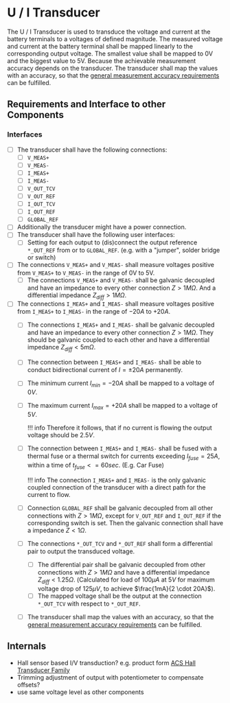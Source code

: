# U / I Transducer

The U / I Transducer is used to transduce the voltage and current at the battery
terminals to a voltages of defined magnitude. The measured voltage and current
at the battery terminal shall be mapped linearly to the corresponding output
voltage. The smallest value shall be mapped to 0V and the biggest value to 5V.
Because the achievable measurement accuracy depends on the transducer. The
transducer shall map the values with an accuracy, so that the [general
measurement accuracy requirements][obat-overview] can be fulfilled.

[obat-overview]: ./overview.md

## Requirements and Interface to other Components

### Interfaces

- [ ] The transducer shall have the following connections:
    - [ ] `V_MEAS+`
    - [ ] `V_MEAS-`
    - [ ] `I_MEAS+`
    - [ ] `I_MEAS-`
    - [ ] `V_OUT_TCV`
    - [ ] `V_OUT_REF`
    - [ ] `I_OUT_TCV`
    - [ ] `I_OUT_REF`
    - [ ] `GLOBAL_REF`
- [ ] Additionally the transducer might have a power connection.
- [ ] The transducer shall have the following user interfaces:
    - [ ] Setting for each output to (dis)connect the output reference
        `*_OUT_REF` from or to `GLOBAL_REF`. (e.g. with a "jumper", solder
        bridge or switch)
- [ ] The connections `V_MEAS+` and `V_MEAS-` shall measure voltages positive
    from `V_MEAS+` to `V_MEAS-` in the range of 0V to 5V.
    - [ ] The connections `V_MEAS+` and `V_MEAS-` shall be galvanic decoupled
        and have an impedance to every other connection $Z > 1M \Omega$. And a
        differential impedance $Z_{diff} > 1M \Omega$.

- [ ] The connections `I_MEAS+` and `I_MEAS-` shall measure voltages positive
    from `I_MEAS+` to `I_MEAS-` in the range of $-20A$ to $+20A$.
    - [ ] The connections `I_MEAS+` and `I_MEAS-` shall be galvanic decoupled
        and have an impedance to every other connection $Z > 1M \Omega$. They
        should be galvanic coupled to each other and have a differential
        impedance $Z_{diff} < 5m \Omega$.
    - [ ] The connection between `I_MEAS+` and `I_MEAS-` shall be able to
        conduct bidirectional current of $I = \pm 20A$ permanently.
    - [ ] The minimum current $I_{min} = -20A$ shall be mapped to a
        voltage of $0V$.
    - [ ] The maximum current $I_{max} = +20A$ shall be mapped to a voltage of
        $5V$.

        !!! info
            Therefore it follows, that if no current is flowing the output
            voltage should be $2.5V$.

    - [ ] The connection between `I_MEAS+` and `I_MEAS-` shall be fused with a
        thermal fuse or a thermal switch for currents exceeding $I_{fuse} =
        25A$, within a time of $t_{fuse} <= 60sec$. (E.g. Car Fuse)

        !!! info
            The connection `I_MEAS+` and `I_MEAS-` is the only galvanic coupled
            connection of the transducer with a direct path for the current to
            flow.

    - [ ] Connection `GLOBAL_REF` shall be galvanic decoupled from all other
        connections with $Z > 1M \Omega$, except for `V_OUT_REF` and `I_OUT_REF`
        if the corresponding switch is set. Then the galvanic connection shall
        have a impedance $Z < 1 \Omega$.

    - [ ] The connections `*_OUT_TCV` and `*_OUT_REF` shall form a differential
        pair to output the transduced voltage.
        - [ ] The differential pair shall be galvanic decoupled from other
            connections with $Z > 1M \Omega$ and have a differential impedance
            $Z_{diff} < 1.25 \Omega$. (Calculated for load of $100 \mu A$ at $5V$
            for maximum voltage drop of $125 \mu V$, to achieve $\frac{1mA}{2
            \cdot 20A}$).
        - [ ] The mapped voltage shall be the output at the connection
            `*_OUT_TCV` with respect to `*_OUT_REF`.

    - [ ] The transducer shall map the values with an accuracy, so that the
        [general measurement accuracy requirements][obat-overview] can be
        fulfilled.

## Internals

- Hall sensor based I/V transduction? e.g. product form [ACS Hall Transducer Family][ACS712]
- Trimming adjustment of output with potentiometer to compensate offsets?
- use same voltage level as other components

[ACS712]: https://www.allegromicro.com/en/Products/Sense/Current-Sensor-ICs/Zero-To-Fifty-Amp-Integrated-Conductor-Sensor-ICs/ACS712
